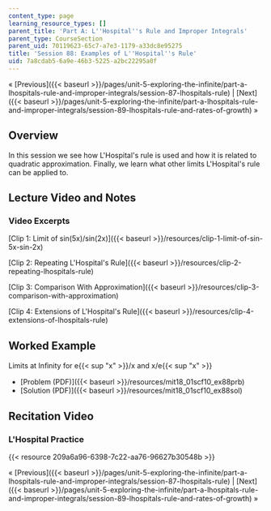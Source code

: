 ```yaml
---
content_type: page
learning_resource_types: []
parent_title: 'Part A: L''Hospital''s Rule and Improper Integrals'
parent_type: CourseSection
parent_uid: 70119623-65c7-a7e3-1179-a33dc8e95275
title: 'Session 88: Examples of L''Hospital''s Rule'
uid: 7a8cdab5-6a9e-46b3-5225-a2bc22295a0f
---
```


« [Previous]({{< baseurl >}}/pages/unit-5-exploring-the-infinite/part-a-lhospitals-rule-and-improper-integrals/session-87-lhospitals-rule) | [Next]({{< baseurl >}}/pages/unit-5-exploring-the-infinite/part-a-lhospitals-rule-and-improper-integrals/session-89-lhospitals-rule-and-rates-of-growth) »

Overview
--------

In this session we see how L'Hospital's rule is used and how it is related to quadratic approximation. Finally, we learn what other limits L'Hospital's rule can be applied to.

Lecture Video and Notes
-----------------------

### Video Excerpts

[Clip 1: Limit of sin(5x)/sin(2x)]({{< baseurl >}}/resources/clip-1-limit-of-sin-5x-sin-2x)

[Clip 2: Repeating L'Hospital's Rule]({{< baseurl >}}/resources/clip-2-repeating-lhospitals-rule)

[Clip 3: Comparison With Approximation]({{< baseurl >}}/resources/clip-3-comparison-with-approximation)

[Clip 4: Extensions of L'Hospital's Rule]({{< baseurl >}}/resources/clip-4-extensions-of-lhospitals-rule)

Worked Example
--------------

Limits at Inﬁnity for e{{< sup "x" >}}/x and x/e{{< sup "x" >}}

*   [Problem (PDF)]({{< baseurl >}}/resources/mit18_01scf10_ex88prb)
*   [Solution (PDF)]({{< baseurl >}}/resources/mit18_01scf10_ex88sol)

Recitation Video
----------------

### L'Hospital Practice

{{< resource 209a6a96-6398-7c22-aa76-96627b30548b >}}

« [Previous]({{< baseurl >}}/pages/unit-5-exploring-the-infinite/part-a-lhospitals-rule-and-improper-integrals/session-87-lhospitals-rule) | [Next]({{< baseurl >}}/pages/unit-5-exploring-the-infinite/part-a-lhospitals-rule-and-improper-integrals/session-89-lhospitals-rule-and-rates-of-growth) »